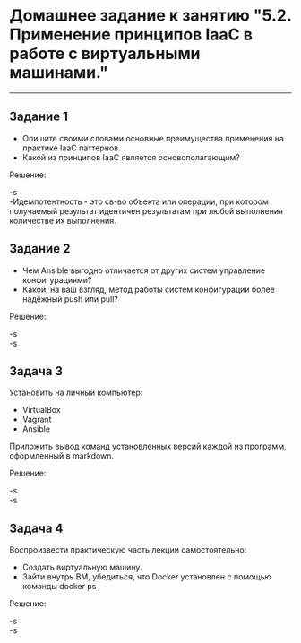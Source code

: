 # Домашнее задание к занятию "5.2. Применение принципов IaaC в работе с виртуальными машинами."

---

## Задание 1

- Опишите своими словами основные преимущества применения на практике IaaC паттернов.
- Какой из принципов IaaC является основополагающим?

Решение:

-s  
-Идемпотентность - это св-во объекта или операции, при котором получаемый результат идентичен результатам при любой 
выполнения количестве их выполнения.    

## Задание 2

- Чем Ansible выгодно отличается от других систем управление конфигурациями?
- Какой, на ваш взгляд, метод работы систем конфигурации более надёжный push или pull?

Решение:

-s  
-s  

## Задача 3

Установить на личный компьютер:

- VirtualBox  
- Vagrant  
- Ansible  

Приложить вывод команд установленных версий каждой из программ, оформленный в markdown.  

Решение:

-s  
-s  

## Задача 4

Воспроизвести практическую часть лекции самостоятельно:  
- Создать виртуальную машину.  
- Зайти внутрь ВМ, убедиться, что Docker установлен с помощью команды docker ps  

Решение:

-s  
-s  

